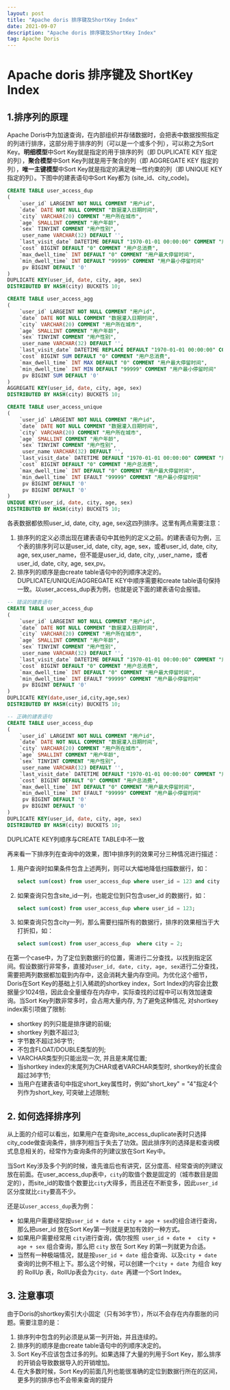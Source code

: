 ```yaml
---
layout: post
title: "Apache doris 排序键及ShortKey Index"
date: 2021-09-07 
description: "Apache doris 排序键及ShortKey Index"
tag: Apache Doris
---
```

# Apache doris 排序键及 ShortKey Index

## 1.排序列的原理

Apache Doris中为加速查询，在内部组织并存储数据时，会把表中数据按照指定的列进行排序，这部分用于排序的列（可以是一个或多个列），可以称之为Sort Key。**明细模型**中Sort Key就是指定的用于排序的列（即 DUPLICATE KEY 指定的列），**聚合模型**中Sort Key列就是用于聚合的列（即 AGGREGATE KEY 指定的列），**唯一主键模型**中Sort Key就是指定的满足唯一性约束的列（即 UNIQUE KEY 指定的列）。下图中的建表语句中Sort Key都为 (site_id、city_code)。

```sql
CREATE TABLE user_access_dup
(
    `user_id` LARGEINT NOT NULL COMMENT "用户id",
    `date` DATE NOT NULL COMMENT "数据灌入日期时间",
    `city` VARCHAR(20) COMMENT "用户所在城市",
    `age` SMALLINT COMMENT "用户年龄",
    `sex` TINYINT COMMENT "用户性别",
     user_name VARCHAR(32) DEFAULT '',
    `last_visit_date` DATETIME DEFAULT "1970-01-01 00:00:00" COMMENT "用户最后一次访问时间",
    `cost` BIGINT DEFAULT "0" COMMENT "用户总消费",
    `max_dwell_time` INT DEFAULT "0" COMMENT "用户最大停留时间",
    `min_dwell_time` INT DEFAULT "99999" COMMENT "用户最小停留时间"
     pv BIGINT DEFAULT '0'
)
DUPLICATE KEY(user_id, date, city, age, sex)
DISTRIBUTED BY HASH(city) BUCKETS 10;

CREATE TABLE user_access_agg
(
    `user_id` LARGEINT NOT NULL COMMENT "用户id",
    `date` DATE NOT NULL COMMENT "数据灌入日期时间",
    `city` VARCHAR(20) COMMENT "用户所在城市",
    `age` SMALLINT COMMENT "用户年龄",
    `sex` TINYINT COMMENT "用户性别",
     user_name VARCHAR(32) DEFAULT '',
    `last_visit_date` DATETIME REPLACE DEFAULT "1970-01-01 00:00:00" COMMENT "用户最后一次访问时间",
    `cost` BIGINT SUM DEFAULT "0" COMMENT "用户总消费",
    `max_dwell_time` INT MAX DEFAULT "0" COMMENT "用户最大停留时间",
    `min_dwell_time` INT MIN DEFAULT "99999" COMMENT "用户最小停留时间"
     pv BIGINT SUM DEFAULT '0'
)
AGGREGATE KEY(user_id, date, city, age, sex)
DISTRIBUTED BY HASH(city) BUCKETS 10;

CREATE TABLE user_access_unique
(
    `user_id` LARGEINT NOT NULL COMMENT "用户id",
    `date` DATE NOT NULL COMMENT "数据灌入日期时间",
    `city` VARCHAR(20) COMMENT "用户所在城市",
    `age` SMALLINT COMMENT "用户年龄",
    `sex` TINYINT COMMENT "用户性别",
     user_name VARCHAR(32) DEFAULT '',
    `last_visit_date` DATETIME DEFAULT "1970-01-01 00:00:00" COMMENT "用户最后一次访问时间",
    `cost` BIGINT DEFAULT "0" COMMENT "用户总消费",
    `max_dwell_time` INT DEFAULT "0" COMMENT "用户最大停留时间",
    `min_dwell_time` INT EFAULT "99999" COMMENT "用户最小停留时间"
     pv BIGINT DEFAULT '0'
     pv BIGINT DEFAULT '0'
)
UNIQUE KEY(user_id, date, city, age, sex)
DISTRIBUTED BY HASH(city) BUCKETS 10;
```

各表数据都依照user_id, date, city, age, sex这四列排序。这里有两点需要注意：

1. 排序列的定义必须出现在建表语句中其他列的定义之前。的建表语句为例，三个表的排序列可以是user_id, date, city, age, sex，或者user_id, date, city, age, sex,user_name，但不能是user_id, date, city, ,user_name，或者user_id, date, city, age, sex,pv。
2. 排序列的顺序是由create table语句中的列顺序决定的。DUPLICATE/UNIQUE/AGGREGATE KEY中顺序需要和create table语句保持一致。以user_access_dup表为例，也就是说下面的建表语句会报错。

```sql
-- 错误的建表语句
CREATE TABLE user_access_dup
(
    `user_id` LARGEINT NOT NULL COMMENT "用户id",
    `date` DATE NOT NULL COMMENT "数据灌入日期时间",
    `city` VARCHAR(20) COMMENT "用户所在城市",
    `age` SMALLINT COMMENT "用户年龄",
    `sex` TINYINT COMMENT "用户性别",
     user_name VARCHAR(32) DEFAULT '',
    `last_visit_date` DATETIME DEFAULT "1970-01-01 00:00:00" COMMENT "用户最后一次访问时间",
    `cost` BIGINT DEFAULT "0" COMMENT "用户总消费",
    `max_dwell_time` INT DEFAULT "0" COMMENT "用户最大停留时间",
    `min_dwell_time` INT EFAULT "99999" COMMENT "用户最小停留时间"
     pv BIGINT DEFAULT '0'
)
DUPLICATE KEY(date,user_id,city,age,sex)
DISTRIBUTED BY HASH(city) BUCKETS 10;

-- 正确的建表语句
CREATE TABLE user_access_dup
(
    `user_id` LARGEINT NOT NULL COMMENT "用户id",
    `date` DATE NOT NULL COMMENT "数据灌入日期时间",
    `city` VARCHAR(20) COMMENT "用户所在城市",
    `age` SMALLINT COMMENT "用户年龄",
    `sex` TINYINT COMMENT "用户性别",
     user_name VARCHAR(32) DEFAULT '',
    `last_visit_date` DATETIME DEFAULT "1970-01-01 00:00:00" COMMENT "用户最后一次访问时间",
    `cost` BIGINT DEFAULT "0" COMMENT "用户总消费",
    `max_dwell_time` INT DEFAULT "0" COMMENT "用户最大停留时间",
    `min_dwell_time` INT EFAULT "99999" COMMENT "用户最小停留时间"
     pv BIGINT DEFAULT '0'
     pv BIGINT DEFAULT '0'
)
DUPLICATE KEY(user_id, date, city, age, sex)
DISTRIBUTED BY HASH(city) BUCKETS 10;
```

DUPLICATE KEY列顺序与CREATE TABLE中不一致



再来看一下排序列在查询中的效果，图1中排序列的效果可分三种情况进行描述：

1. 用户查询时如果条件包含上述两列，则可以大幅地降低扫描数据行，如：
   ```sql
   select sum(cost) from user_access_dup where user_id = 123 and city = 2 ;
   ```
2. 如果查询只包含site_id一列，也能定位到只包含user_id 的数据行，如：

   ```sql
   select sum(cost) from user_access_dup where user_id = 123;
   ```
3. 如果查询只包含city一列，那么需要扫描所有的数据行，排序的效果相当于大打折扣，如：
   ```sql
   select sum(cost) from user_access_dup  where city = 2;
   ```

在第一个case中，为了定位到数据行的位置，需进行二分查找，以找到指定区间。假设数据行非常多，直接对`user_id, date, city, age, sex`进行二分查找，需要把两列数据都加载到内存中，这会消耗大量内存空间。为优化这个细节，Doris在Sort Key的基础上引入稀疏的shortkey index，Sort Index的内容会比数据量少1024倍，因此会全量缓存在内存中，实际查找的过程中可以有效加速查询。当Sort Key列数非常多时，会占用大量内存, 为了避免这种情况, 对shortkey index索引项做了限制:

- shortkey 的列只能是排序键的前缀;
- shortkey 列数不超过3;
- 字节数不超过36字节;
- 不包含FLOAT/DOUBLE类型的列;
- VARCHAR类型列只能出现一次, 并且是末尾位置;
- 当shortkey index的末尾列为CHAR或者VARCHAR类型时, shortkey的长度会超过36字节;
- 当用户在建表语句中指定short_key属性时，例如"short_key" = "4"指定4个列作为short_key, 可突破上述限制;

## 2. 如何选择排序列

从上面的介绍可以看出，如果用户在查询site_access_duplicate表时只选择city_code做查询条件，排序列相当于失去了功效。因此排序列的选择是和查询模式息息相关的，经常作为查询条件的列建议放在Sort Key中。



当Sort Key涉及多个列的时候，谁先谁后也有讲究，区分度高、经常查询的列建议放在前面。在user_access_dup表中，`city`的取值个数是固定的（城市数目是固定的），而site_id的取值个数要比`city`大得多，而且还在不断变多，因此`user_id`区分度就比`city`要高不少。



还是以`user_access_dup`表为例：

- 如果用户需要经常按`user_id + date + city + age + sex`的组合进行查询，那么把user_id 放在Sort Key第一列就是更加有效的一种方式。
- 如果用户需要经常用  `city`进行查询，偶尔按照` user_id + date +  city +  age + sex` 组合查询，那么把 `city` 放在 Sort Key 的第一列就更为合适。
- 当然有一种极端情况，就是按`user_id + date `组合查询、以及`city + date` 查询的比例不相上下。那么这个时候，可以创建一个`city + date `为组合 key 的 RollUp 表，RollUp表会为`city，date `再建一个Sort Index。

## 3. 注意事项

由于Doris的shortkey索引大小固定（只有36字节），所以不会存在内存膨胀的问题。需要注意的是：

1. 排序列中包含的列必须是从第一列开始，并且连续的。
2. 排序列的顺序是由create table语句中的列顺序决定的。
3. Sort Key不应该包含过多的列。如果选择了大量的列用于Sort Key，那么排序的开销会导致数据导入的开销增加。
4. 在大多数时候，Sort Key的前面几列也能很准确的定位到数据行所在的区间，更多列的排序也不会带来查询的提升
